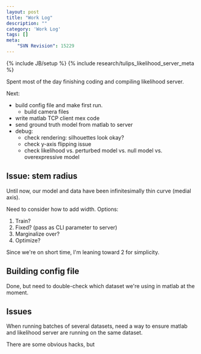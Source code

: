 ```yaml
---
layout: post
title: "Work Log"
description: ""
category: 'Work Log'
tags: []
meta: 
    "SVN Revision": 15229
---
```

{% include JB/setup %}
{% include research/tulips_likelihood_server_meta %}

Spent most of the day finishing coding and compiling likelihood server.

Next: 
* build config file and make first run.
    * build camera files
* write matlab TCP client mex code
* send ground truth model from matlab to server 
* debug:
    * check rendering: silhouettes look okay?
    * check y-axis flipping issue
    * check likelihood vs. perturbed model vs. null model vs. overexpressive model

Issue: stem radius
-------------

Until now, our model and data have been infinitesimally thin curve (medial axis).  

Need to consider how to add width.  Options:
    
1. Train?  
2. Fixed?  (pass as CLI parameter to server)
3. Marginalize over? 
4. Optimize? 

Since we're on short time, I'm leaning toward 2 for simplicity.  

Building config file
-----------------------

Done, but need to double-check which dataset we're using in matlab at the moment.







Issues
-----------

When running batches of several datasets, need a way to ensure matlab and likelihood server are running on the same dataset.

There are some obvious hacks, but 
